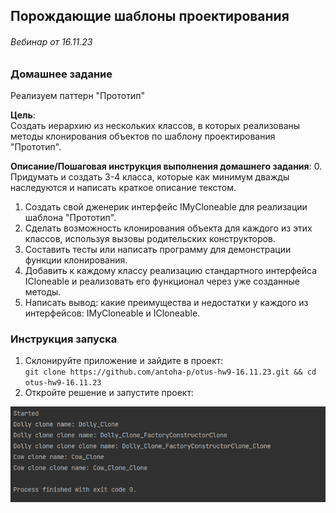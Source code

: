 ## Порождающие шаблоны проектирования
###### Вебинар от 16.11.23

### Домашнее задание
Реализуем паттерн "Прототип"

**Цель**:  
Создать иерархию из нескольких классов, в которых реализованы методы клонирования объектов по шаблону проектирования "Прототип".

**Описание/Пошаговая инструкция выполнения домашнего задания**:
0. Придумать и создать 3-4 класса, которые как минимум дважды наследуются и написать краткое описание текстом.
1. Создать свой дженерик интерфейс IMyCloneable для реализации шаблона "Прототип".
2. Сделать возможность клонирования объекта для каждого из этих классов, используя вызовы родительских конструкторов.
3. Составить тесты или написать программу для демонстрации функции клонирования.
4. Добавить к каждому классу реализацию стандартного интерфейса ICloneable и реализовать его функционал через уже созданные методы.
5. Написать вывод: какие преимущества и недостатки у каждого из интерфейсов: IMyCloneable и ICloneable.

### Инструкция запуска

1. Склонируйте приложение и зайдите в проект:  
   `git clone https://github.com/antoha-p/otus-hw9-16.11.23.git && cd otus-hw9-16.11.23`
2. Откройте решение и запустите проект:

![alt text](screenshot.png)
